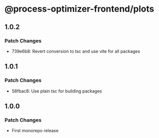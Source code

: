 # @process-optimizer-frontend/plots

## 1.0.2

### Patch Changes

- 739e6b8: Revert conversion to tsc and use vite for all packages

## 1.0.1

### Patch Changes

- 58fbac8: Use plain tsc for building packages

## 1.0.0

### Patch Changes

- First monorepo release
